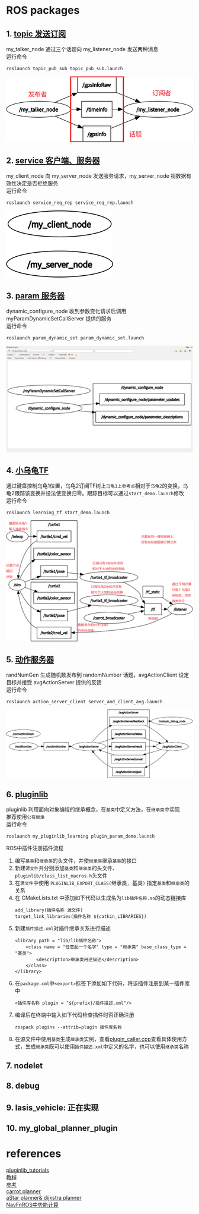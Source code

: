 # ROS packages  
## 1. [topic 发送订阅](https://github.com/guannan-he/ROS/tree/main/src/topic_pub_sub)  
my_talker_node 通过三个话题向 my_listener_node 发送两种消息  
运行命令  
```
roslaunch topic_pub_sub topic_pub_sub.launch
```  
![image](images/topic_pub_sub/nodes.png)  
## 2. [service 客户端、服务器](https://github.com/guannan-he/ROS/tree/main/src/service_req_rep)   
my_client_node 向 my_server_node 发送服务请求，my_server_node 视数据有效性决定是否拒绝服务  
运行命令  
```
roslaunch service_req_rep service_req_rep.launch
```  
![image](images/service_req_rep/nodes.png)  
## 3. [param 服务器](https://github.com/guannan-he/ROS/tree/main/src/param_dynamic_set)  
dynamic_configure_node 收到参数变化请求后调用 myParamDynamicSetCallServer 提供的服务  
运行命令  
```
roslaunch param_dynamic_set param_dynamic_set.launch
```  
![image](images/param_dynamic_set/nodes.png)  
## 4. [小乌龟TF](https://github.com/guannan-he/ROS/tree/main/src/learning_tf)  
通过键盘控制乌龟1位置，乌龟2订阅TF树上`乌龟1上参考点`相对于`乌龟2`的变换，乌龟2跟踪该变换并设法使变换归零。跟踪目标可以通过`start_demo.launch`修改  
运行命令  
```
roslaunch learning_tf start_demo.launch
```  
![image](images/learning_tf/nodes.png)  
## 5. [动作服务器](https://github.com/guannan-he/ROS/tree/main/src/action_server_client)  
randNumGen 生成随机数发布到 randomNumber 话题，avgActionClient 设定目标并接受 avgActionServer 提供的反馈  
运行命令  
```
roslaunch action_server_client server_and_client_avg.launch
```  
![image](images/action_server_client/nodes.png)  
## 6. [pluginlib](https://github.com/guannan-he/ROS/tree/main/src/my_pluginlib_learning)  
pluginlib 利用面向对象编程的继承概念，在`基类`中定义方法，在`继承类`中实现  
推荐使用`公有继承`  
运行命令  
```
roslaunch my_pluginlib_learning plugin_param_demo.launch
```  
ROS中插件注册插件流程  
1) 编写`基类`和`继承类`的头文件，并使`继承类`继承`基类`的接口  
2) 新建`源文件`并分别添加`基类`和`继承类`的头文件、`pluginlib/class_list_macros.h`头文件
3) 在`源文件`中使用 `PLUGINLIB_EXPORT_CLASS(`继承类`, `基类`)` 指定`基类`和`继承类`的关系  
4) 在 CMakeLists.txt 中添加如下代码以生成名为`lib插件名称.so`的动态链接库  
    ```
    add_library(插件名称 源文件)
    target_link_libraries(插件名称 ${catkin_LIBRARIES})
    ```
5) 新建`插件描述.xml`对插件继承关系进行描述  
    ```
    <library path = "lib/lib插件名称">
        <class name = "任意起一个名字" type = "继承类" base_class_type = "基类">
            <description>继承类用途描述</description>
        </class>
    </library>
    ```
6) 在`package.xml`中`<export>`标签下添加如下代码，将该插件注册到某一插件库中  
    ```
    <插件库名称 plugin = "${prefix}/插件描述.xml"/>
    ```  
7) 编译后在终端中输入如下代码检查插件时否正确注册  
    ```
    rospack plugins --attrib=plugin 插件库名称
    ```  
8) 在源文件中使用`基类`生成`继承类`实例，查看[plugin_caller.cpp](https://github.com/guannan-he/ROS/blob/main/src/my_pluginlib_learning/src/plugin_caller.cpp)查看具体使用方式，生成`继承类`既可以使用`插件描述.xml`中定义的名字，也可以使用`继承类`名称  
## 7. nodelet  
## 8. debug
## 9. lasis_vehicle: 正在实现  
## 10. my_global_planner_plugin  
 
    
# references  
[pluginlib_tutorials](https://github.com/huchunxu/ros_blog_sources/tree/master/pluginlib_tutorials)  
[教程](https://haoqchen.site/2019/08/15/debug-ros-with-vscode/)  
[参考](https://github.com/xmy0916/racecar)  
[carrot planner](http://wiki.ros.org/navigation/Tutorials/Writing%20A%20Global%20Path%20Planner%20As%20Plugin%20in%20ROS)  
[aStar planner& dijkstra planner](https://zhuanlan.zhihu.com/p/113662488)  
[NavFnROS中势能计算](https://github.com/locusrobotics/robot_navigation/tree/master/dlux_global_planner#the-kernel) 

